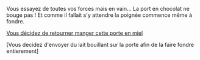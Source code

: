 Vous essayez de toutes vos forces mais en vain... La port en chocolat ne bouge pas !
Et comme il fallait s'y attendre la poignée commence même à fondre.

[Vous décidez de retourner manger cette porte en miel](../miel/manger-du-miel.md)

[Vous decidez d'envoyer du lait bouillant sur la porte afin de la faire fondre
entierement]
